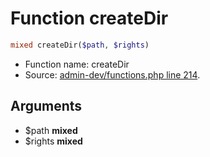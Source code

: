 Function createDir
===========================





```php
mixed createDir($path, $rights)
```

* Function name: createDir
* Source: [admin-dev/functions.php line 214](https://github.com/PrestaShop/PrestaShop/blob/1.6.1.0/admin-dev/functions.php#L214).

Arguments
---------

* $path **mixed**
* $rights **mixed**

